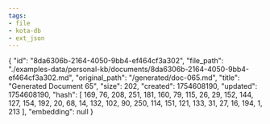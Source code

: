```yaml
---
tags:
- file
- kota-db
- ext_json
---
```

{
  "id": "8da6306b-2164-4050-9bb4-ef464cf3a302",
  "file_path": "./examples-data/personal-kb/documents/8da6306b-2164-4050-9bb4-ef464cf3a302.md",
  "original_path": "/generated/doc-065.md",
  "title": "Generated Document 65",
  "size": 202,
  "created": 1754608190,
  "updated": 1754608190,
  "hash": [
    169,
    76,
    208,
    251,
    181,
    160,
    79,
    115,
    26,
    29,
    152,
    144,
    127,
    154,
    192,
    20,
    68,
    14,
    132,
    102,
    90,
    250,
    114,
    151,
    121,
    133,
    31,
    27,
    16,
    194,
    1,
    213
  ],
  "embedding": null
}